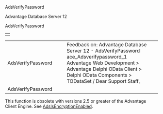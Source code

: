 AdsVerifyPassword




Advantage Database Server 12  

AdsVerifyPassword

|  |
| --- |
|  |

|  |  |  |  |  |
| --- | --- | --- | --- | --- |
| AdsVerifyPassword |  |  | Feedback on: Advantage Database Server 12 - AdsVerifyPassword ace\_Adsverifypassword\_1 Advantage Web Development > Advantage Delphi OData Client > Delphi OData Components > TODataSet / Dear Support Staff, |  |
| AdsVerifyPassword |  |  |  |  |

This function is obsolete with versions 2.5 or greater of the Advantage Client Engine. See [AdsIsEncryptionEnabled](ace_adsisencryptionenabled.htm).
